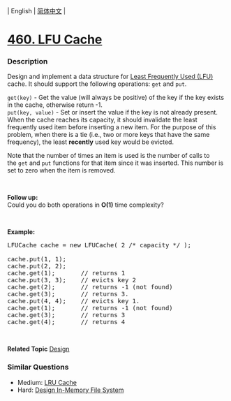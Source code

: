 | English | [简体中文](README.md) |

# [460. LFU Cache](https://leetcode-cn.com/problems/lfu-cache)
 ### Description
<p>Design and implement a data structure for <a href="https://en.wikipedia.org/wiki/Least_frequently_used" target="_blank">Least Frequently Used (LFU)</a> cache. It should support the following operations: <code>get</code> and <code>put</code>.</p>

<p><code>get(key)</code> - Get the value (will always be positive) of the key if the key exists in the cache, otherwise return -1.<br />
<code>put(key, value)</code> - Set or insert the value if the key is not already present. When the cache reaches its capacity, it should invalidate the least frequently used item before inserting a new item. For the purpose of this problem, when there is a tie (i.e., two or more keys that have the same frequency), the least <b>recently</b> used key would be evicted.</p>

<p>Note that the number of times an item is used is the number of calls to the&nbsp;<code>get</code>&nbsp;and&nbsp;<code>put</code>&nbsp;functions for that item since it was inserted. This number is set to zero when the item is removed.</p>

<p>&nbsp;</p>

<p><b>Follow up:</b><br />
Could you do both operations in <b>O(1)</b> time complexity?</p>

<p>&nbsp;</p>

<p><b>Example:</b></p>

<pre>
LFUCache cache = new LFUCache( 2 /* capacity */ );

cache.put(1, 1);
cache.put(2, 2);
cache.get(1);       // returns 1
cache.put(3, 3);    // evicts key 2
cache.get(2);       // returns -1 (not found)
cache.get(3);       // returns 3.
cache.put(4, 4);    // evicts key 1.
cache.get(1);       // returns -1 (not found)
cache.get(3);       // returns 3
cache.get(4);       // returns 4
</pre>

<p>&nbsp;</p>

**Related Topic**  [Design](https://leetcode-cn.com/tag/design) 

### Similar Questions
 - Medium:	[LRU Cache](https://leetcode-cn.com/problems/lru-cache) 
 - Hard:	[Design In-Memory File System](https://leetcode-cn.com/problems/design-in-memory-file-system) 
